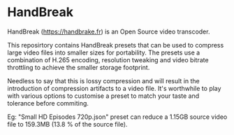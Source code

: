 # HandBreak

HandBreak (https://handbrake.fr) is an Open Source video transcoder. 

This reposirtory contains HandBreak presets that can be used to compress large video files into smaller sizes for portability. The presets use a combination of H.265 encoding, resolution tweaking and video bitrate throttling to achieve the smaller storage footprint. 

Needless to say that this is lossy compression and will result in the introduction of compression artifacts to a video file. It's worthwhile to play  with various options to customise a preset to match your taste and tolerance before commiting.  

Eg: "Small HD Episodes 720p.json" preset can reduce a 1.15GB source video file to 159.3MB (13.8 % of the source file). 
